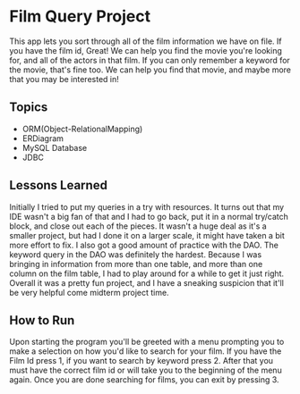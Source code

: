 # Film Query Project
This app lets you sort through all of the film information we have on file. If you have the film id, Great! We can help you find the movie you're looking for, and all of the actors in that film. If you can only remember a keyword for the movie, that's fine too. We can help you find that movie, and maybe more that you may be interested in!
## Topics
* ORM(Object-RelationalMapping)
* ERDiagram
* MySQL Database
* JDBC
## Lessons Learned
Initially I tried to put my queries in a try with resources. It turns out that my IDE wasn't a big fan of that and I had to go back, put it in a normal try/catch block, and close out each of the pieces. It wasn't a huge deal as it's a smaller project, but had I done it on a larger scale, it might have taken a bit more effort to fix. I also got a good amount of practice with the DAO. The keyword query in the DAO was definitely the hardest. Because I was bringing in information from more than one table, and more than one column on the film table, I had to play around for a while to get it just right. Overall it was a pretty fun project, and I have a sneaking suspicion that it'll be very helpful come midterm project time.
## How to Run
Upon starting the program you'll be greeted with a menu prompting you to make a selection on how you'd like to search for your film. If you have the Film Id press 1, if you want to search by keyword press 2.
After that you must have the correct film id or will take you to the beginning of the menu again. Once you are done searching for films, you can exit by pressing 3.

